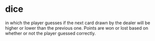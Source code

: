 # dice
in which the player guesses if the next card drawn by the dealer will be higher or lower than the previous one. Points are won or lost based on whether or not the player guessed correctly.

